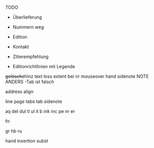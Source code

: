 TODO
- Überlieferung 
- Nummern weg


- Edition
- Kontakt
- Zitierempfehlung
- Editionrichtlinien mit Legende


<subst><del>gelösche</del><insertion>hinz</insertion></subst>
<tl> text loss
extent bei nr
mouseover hand sidenote 
NOTE ANDERS
-Tab ist falsch

address
align


line
page
tabs
tab
sidenote

aq
del
dul
tl
ul
it
b
ink
inc
pe
nr
er

fn


gr
hb
ru

hand
insertion
subst

